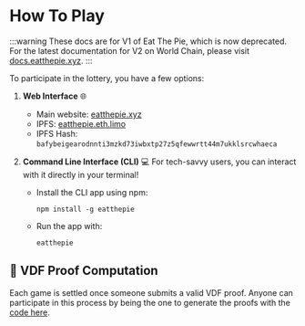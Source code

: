 # How To Play

:::warning
These docs are for V1 of Eat The Pie, which is now deprecated. For the latest documentation for V2 on World Chain, please visit [docs.eatthepie.xyz](https://docs.eatthepie.xyz).
:::

To participate in the lottery, you have a few options:

1. **Web Interface** 🌐

   - Main website: [eatthepie.xyz](https://www.eatthepie.xyz)
   - IPFS: [eatthepie.eth.limo](https://eatthepie.eth.limo)
   - IPFS Hash: `bafybeigearodnnti3mzkd73iwbxtp27z5qfewwrtt44m7ukklsrcwhaeca`

2. **Command Line Interface (CLI)** 💻 For tech-savvy users, you can interact with it directly in your terminal!
   - Install the CLI app using npm:
     ```
     npm install -g eatthepie
     ```
   - Run the app with:
     ```
     eatthepie
     ```

## 🧮 VDF Proof Computation

Each game is settled once someone submits a valid VDF proof. Anyone can participate in this process by being the one to generate the proofs with the [code here](https://github.com/eatthepie/vdf-proofs).
